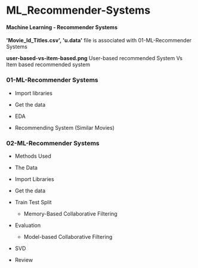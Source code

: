 # ML_Recommender-Systems

#### Machine Learning - Recommender Systems

**'Movie_Id_Titles.csv', 'u.data'**
file is associated with 01-ML-Recommender Systems

**user-based-vs-item-based.png**
 User-based recommended System Vs Item based recommended system 

### 01-ML-Recommender Systems
- Import libraries

- Get the data

- EDA

- Recommending System (Similar Movies)


### 02-ML-Recommender Systems
- Methods Used

- The Data

- Import Libraries

- Get the data

- Train Test Split
    
    - Memory-Based Collaborative Filtering  

- Evaluation

    - Model-based Collaborative Filtering

- SVD

- Review

 
